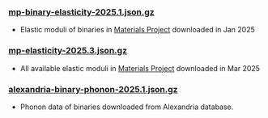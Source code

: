 ### [mp-binary-elasticity-2025.1.json.gz](mp-binary-elasticity-2025.1.json.gz)
- Elastic moduli of binaries in [Materials Project] downloaded in Jan 2025

### [mp-elasticity-2025.3.json.gz](mp-elasticity-2025.3.json.gz)
- All available elastic moduli in [Materials Project] downloaded in Mar 2025

### [alexandria-binary-phonon-2025.1.json.gz](alexandria-binary-phonon-2025.1.json.gz)
- Phonon data of binaries downloaded from Alexandria database.


[Materials Project]: http://materialsproject.org